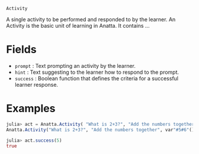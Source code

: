 ```
Activity
```

A single activity to be performed and responded to by the learner. An Activity is the basic unit of learning in Anatta. It contains ... 

# Fields

  * `prompt`	: Text prompting an activity by the learner.
  * `hint`	: Text suggesting to the learner how to respond to the prompt.
  * `success`	: Boolean function that defines the criteria for a successful learner response.

# Examples

```julia
julia> act = Anatta.Activity( "What is 2+3?", "Add the numbers together", x -> x==5)
Anatta.Activity("What is 2+3?", "Add the numbers together", var"#5#6"())

julia> act.success(5)
true
```
